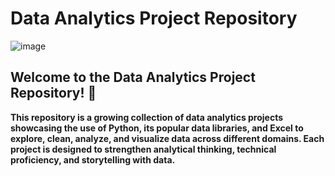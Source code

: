# Data Analytics Project Repository
![image](https://github.com/user-attachments/assets/d5edfa64-8d3a-4e9c-95ed-5288db08aef7)
## Welcome to the Data Analytics Project Repository! 🚀


**This repository is a growing collection of data analytics projects showcasing the use of Python, its popular data libraries, and Excel to explore, clean, analyze, and visualize data across different domains. Each project is designed to strengthen analytical thinking, technical proficiency, and storytelling with data.**


